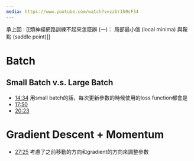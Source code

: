 ```yaml
---
media: https://www.youtube.com/watch?v=zzbr1h9sF54
---
```

承上回 : [[類神經網路訓練不起來怎麼辦 (一)： 局部最小值 (local minima) 與鞍點 (saddle point)]] 
# Batch

## Small Batch v.s. Large Batch


- [14:34](https://www.youtube.com/watch?v=zzbr1h9sF54&t=874#t=14:34.01) 用small batch的話，每次更新參數的時候使用的loss function都會是
- [17:50](https://www.youtube.com/watch?v=zzbr1h9sF54&t=1071#t=17:50.98) 
- [20:23](https://www.youtube.com/watch?v=zzbr1h9sF54&t=1223#t=20:23.34) 

# Gradient Descent + Momentum


- [27:25](https://www.youtube.com/watch?v=zzbr1h9sF54&t=1646#t=27:25.71) 考慮了之前移動的方向和gradient的方向來調整參數